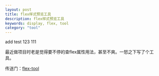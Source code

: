 ```yaml
---
layout: post
title: flex样式预览工具
description: flex样式预览工具
keywords: display, flex, tool
category: "tool"
---
```


add test 123 111

最近做项目时老是觉得要不停的查flex属性用法，甚至不爽。一怒之下写了个工具。

传送门：<a href="/demo/flex-too.html" target="_blank">flex-tool</a>
